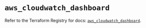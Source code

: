 # `aws_cloudwatch_dashboard`

Refer to the Terraform Registry for docs: [`aws_cloudwatch_dashboard`](https://registry.terraform.io/providers/hashicorp/aws/5.34.0/docs/resources/cloudwatch_dashboard).
